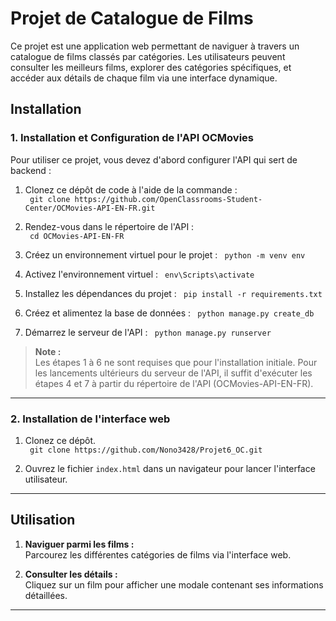# Projet de Catalogue de Films

Ce projet est une application web permettant de naviguer à travers un catalogue de films classés par catégories. Les utilisateurs peuvent consulter les meilleurs films, explorer des catégories spécifiques, et accéder aux détails de chaque film via une interface dynamique.

## Installation

### 1. Installation et Configuration de l'API OCMovies

Pour utiliser ce projet, vous devez d'abord configurer l'API qui sert de backend :

1. Clonez ce dépôt de code à l'aide de la commande :  
   ` git clone https://github.com/OpenClassrooms-Student-Center/OCMovies-API-EN-FR.git`  

2. Rendez-vous dans le répertoire de l'API :  
   ` cd OCMovies-API-EN-FR`

3. Créez un environnement virtuel pour le projet :
     ` python -m venv env`

4. Activez l'environnement virtuel :
     ` env\Scripts\activate`

5. Installez les dépendances du projet :
   ` pip install -r requirements.txt`

6. Créez et alimentez la base de données :
   ` python manage.py create_db`

7. Démarrez le serveur de l'API :
   ` python manage.py runserver`

> **Note :**  
> Les étapes 1 à 6 ne sont requises que pour l'installation initiale. Pour les lancements ultérieurs du serveur de l'API, il suffit d'exécuter les étapes 4 et 7 à partir du répertoire de l'API (OCMovies-API-EN-FR).

---

### 2. Installation de l'interface web

1. Clonez ce dépôt.    
   ` git clone https://github.com/Nono3428/Projet6_OC.git`  

2. Ouvrez le fichier `index.html` dans un navigateur pour lancer l'interface utilisateur.  

---

## Utilisation

1. **Naviguer parmi les films :**  
   Parcourez les différentes catégories de films via l'interface web.  

2. **Consulter les détails :**  
   Cliquez sur un film pour afficher une modale contenant ses informations détaillées.  

---
